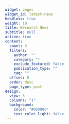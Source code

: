 ```yaml
---
widget: pages
widget_id: latest-news
headless: true
weight: 10
title: Research News
subtitle: null
active: true
content:
  count: 5
  filters:
    author: ""
    category: ""
    exclude_featured: false
    publication_type: ""
    tag: ""
  offset: 0
  order: desc
  page_type: post
design:
  view: 3
  columns: "1"
  background:
    color: "#000000"
    text_color_light: false
---
```

